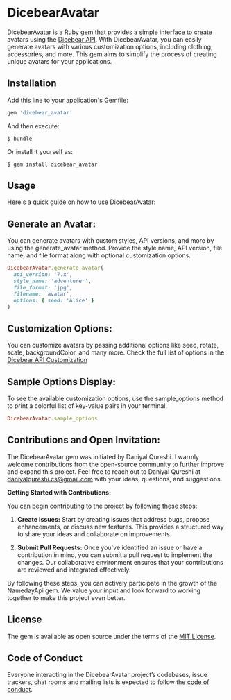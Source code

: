 # DicebearAvatar

DicebearAvatar is a Ruby gem that provides a simple interface to create avatars using the [Dicebear API](https://www.dicebear.com/). With DicebearAvatar, you can easily generate avatars with various customization options, including clothing, accessories, and more. This gem aims to simplify the process of creating unique avatars for your applications.


## Installation

Add this line to your application's Gemfile:

```ruby
gem 'dicebear_avatar'
```

And then execute:

    $ bundle

Or install it yourself as:

    $ gem install dicebear_avatar

## Usage
Here's a quick guide on how to use DicebearAvatar:

## Generate an Avatar: 
You can generate avatars with custom styles, API versions, and more by using the generate_avatar method. Provide the style name, API version, file name, and file format along with optional customization options.
``` ruby
DicebearAvatar.generate_avatar(
  api_version: '7.x',
  style_name: 'adventurer',
  file_format: 'jpg',
  filename: 'avatar',
  options: { seed: 'Alice' }
)
```
## Customization Options:
You can customize avatars by passing additional options like seed, rotate, scale, backgroundColor, and many more. Check the full list of options in the [Dicebear API Customization](https://www.dicebear.com/how-to-use/http-api/)

## Sample Options Display: 
To see the available customization options, use the sample_options method to print a colorful list of key-value pairs in your terminal.

```ruby
DicebearAvatar.sample_options
```

## Contributions and Open Invitation:

The DicebearAvatar gem was initiated by Daniyal Qureshi. I warmly welcome contributions from the open-source community to further improve and expand this project. Feel free to reach out to Daniyal Qureshi at daniyalqureshi.cs@gmail.com with your ideas, questions, and suggestions.

**Getting Started with Contributions:**

You can begin contributing to the project by following these steps:

1. **Create Issues:** Start by creating issues that address bugs, propose enhancements, or discuss new features. This provides a structured way to share your ideas and collaborate on improvements.

2. **Submit Pull Requests:** Once you've identified an issue or have a contribution in mind, you can submit a pull request to implement the changes. Our collaborative environment ensures that your contributions are reviewed and integrated effectively.

By following these steps, you can actively participate in the growth of the NamedayApi gem. We value your input and look forward to working together to make this project even better.

## License

The gem is available as open source under the terms of the [MIT License](https://opensource.org/licenses/MIT).

## Code of Conduct

Everyone interacting in the DicebearAvatar project’s codebases, issue trackers, chat rooms and mailing lists is expected to follow the [code of conduct](https://github.com/Daniyal-Qureshi/dicebear_avatar_gem/blob/master/CODE_OF_CONDUCT.md).
